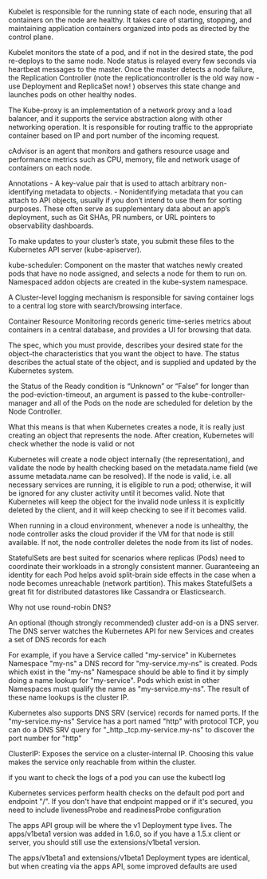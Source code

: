 Kubelet is responsible for the running state of each node, ensuring that all containers on the node are healthy. It takes care of starting, stopping, and maintaining application containers organized into pods as directed by the control plane.

Kubelet monitors the state of a pod, and if not in the desired state, the pod re-deploys to the same node. Node status is relayed every few seconds via heartbeat messages to the master. Once the master detects a node failure, the Replication Controller (note the replicationcontroller is the old way now - use Deployment and ReplicaSet now! ) observes this state change and launches pods on other healthy nodes.

The Kube-proxy is an implementation of a network proxy and a load balancer, and it supports the service abstraction along with other networking operation. It is responsible for routing traffic to the appropriate container based on IP and port number of the incoming request.

cAdvisor is an agent that monitors and gathers resource usage and performance metrics such as CPU, memory, file and network usage of containers on each node.

Annotations - A key-value pair that is used to attach arbitrary non-identifying metadata to objects.  - Nonidentifying metadata that you can attach to API objects, usually if you don’t intend to use them for sorting purposes. These often serve as supplementary data about an app’s deployment, such as Git SHAs, PR numbers, or URL pointers to observability dashboards.

To make updates to your cluster’s state, you submit these files to the Kubernetes API server (kube-apiserver).

kube-scheduler: Component on the master that watches newly created pods that have no node assigned, and selects a node for them to run on.
Namespaced addon objects are created in the kube-system namespace.

A Cluster-level logging mechanism is responsible for saving container logs to a central log store with search/browsing interface.

Container Resource Monitoring records generic time-series metrics about containers in a central database, and provides a UI for browsing that data.

The spec, which you must provide, describes your desired state for the object–the characteristics that you want the object to have. The status describes the actual state of the object, and is supplied and updated by the Kubernetes system.

 the Status of the Ready condition is “Unknown” or “False” for longer than the pod-eviction-timeout, an argument is passed to the kube-controller-manager and all of the Pods on the node are scheduled for deletion by the Node Controller.

What this means is that when Kubernetes creates a node, it is really just creating an object that represents the node. After creation, Kubernetes will check whether the node is valid or not

Kubernetes will create a node object internally (the representation), and validate the node by health checking based on the metadata.name field (we assume metadata.name can be resolved). If the node is valid, i.e. all necessary services are running, it is eligible to run a pod; otherwise, it will be ignored for any cluster activity until it becomes valid. Note that Kubernetes will keep the object for the invalid node unless it is explicitly deleted by the client, and it will keep checking to see if it becomes valid.

When running in a cloud environment, whenever a node is unhealthy, the node controller asks the cloud provider if the VM for that node is still available. If not, the node controller deletes the node from its list of nodes.

StatefulSets are best suited for scenarios where replicas (Pods) need to coordinate their workloads in a strongly consistent manner. Guaranteeing an identity for each Pod helps avoid split-brain side effects in the case when a node becomes unreachable (network partition). This makes StatefulSets a great fit for distributed datastores like Cassandra or Elasticsearch.

Why not use round-robin DNS?

An optional (though strongly recommended) cluster add-on is a DNS server. The DNS server watches the Kubernetes API for new Services and creates a set of DNS records for each

For example, if you have a Service called "my-service" in Kubernetes Namespace "my-ns" a DNS record for "my-service.my-ns" is created. Pods which exist in the "my-ns" Namespace should be able to find it by simply doing a name lookup for "my-service". Pods which exist in other Namespaces must qualify the name as "my-service.my-ns". The result of these name lookups is the cluster IP.

Kubernetes also supports DNS SRV (service) records for named ports. If the "my-service.my-ns" Service has a port named "http" with protocol TCP, you can do a DNS SRV query for "_http._tcp.my-service.my-ns" to discover the port number for "http"

ClusterIP: Exposes the service on a cluster-internal IP. Choosing this value makes the service only reachable from within the cluster.

if you want to check the logs of a pod you can use the kubectl log

Kubernetes services perform health checks on the default pod port and endpoint "/". If you don't have that endpoint mapped or if it's secured, you need to include livenessProbe and readinessProbe configuration

The apps API group will be where the v1 Deployment type lives. The apps/v1beta1 version was added in 1.6.0, so if you have a 1.5.x client or server, you should still use the extensions/v1beta1 version.

The apps/v1beta1 and extensions/v1beta1 Deployment types are identical, but when creating via the apps API, some improved defaults are used

